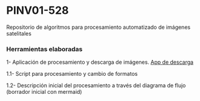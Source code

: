 # PINV01-528
Repositorio de algoritmos para procesamiento automatizado de imágenes satelitales
### Herramientas elaboradas
1- Aplicación de procesamiento y descarga de imágenes. [App de descarga](https://code.earthengine.google.com/b5a647671e730d4093d5ea39b62439c2)




1.1- Script para procesamiento y cambio de formatos 

1.2- Descripción inicial del procesamiento a través del diagrama de flujo (borrador inicial con mermaid)
